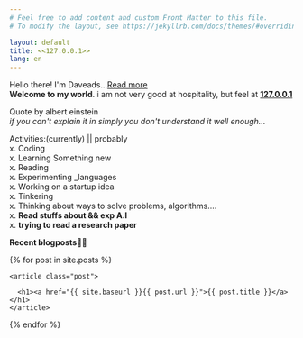 ```yaml
---
# Feel free to add content and custom Front Matter to this file.
# To modify the layout, see https://jekyllrb.com/docs/themes/#overriding-theme-defaults

layout: default
title: <<127.0.0.1>>
lang: en
---
```



Hello there! I'm Daveads...[Read more](/about.html)<br> **Welcome to my world**. i am not very good at hospitality, but feel at **[127.0.0.1](http://daveads.github.io/)**

>
Quote by albert einstein<br>
<cite>if you can't explain it in simply you don't understand it well enough...</cite>

Activities:(currently) || probably<br>
x. Coding<br>
x. Learning Something new <br>
x. Reading<br>
x. Experimenting _languages<br>
x. Working on a startup idea<br>
x. Tinkering<br>
x. Thinking about ways to solve problems, algorithms....<br>
x. **Read stuffs about && exp A.I**<br>
x. **trying to read a research paper**<br>

**Recent blogposts**👨‍💻️

<div class="posts">
  {% for post in site.posts %}
	
    <article class="post">

      <h1><a href="{{ site.baseurl }}{{ post.url }}">{{ post.title }}</a></h1>
    </article>
	
  {% endfor %}
</div>
